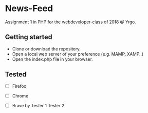 # News-Feed
Assignment 1 in PHP for the webdeveloper-class of 2018 @ Yrgo.

## Getting started
- Clone or download the repository.
- Open a local web server of your preference (e.g. MAMP, XAMP..)
- Open the index.php file in your browser.

## Tested
- [ ] Firefox
- [ ] Chrome
- [ ] Brave
by
Tester 1
Tester 2


